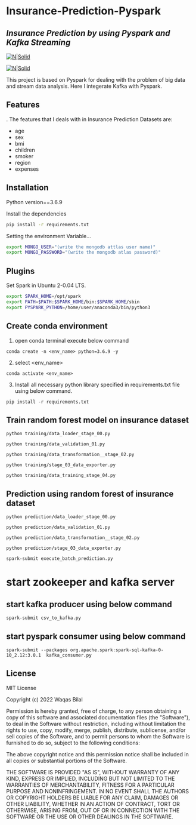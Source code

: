 # Insurance-Prediction-Pyspark
## _Insurance Prediction by using Pyspark and Kafka Streaming_

[![N|Solid](https://www.snaplogic.com/wp-content/uploads/2016/05/kafka-logo-600x390.jpg)](https://kafka.apache.org/)

[![N|Solid](https://upload.wikimedia.org/wikipedia/commons/thumb/f/f3/Apache_Spark_logo.svg/1200px-Apache_Spark_logo.svg.png)](https://spark.apache.org/)

This project is based on Pyspark for dealing with the problem of big data and stream data analysis. Here I integerate Kafka with Pyspark.


## Features

. The features that I deals with in Insurance Prediction Datasets are:

- age
- sex
- bmi
- children
- smoker
- region
- expenses



## Installation

Python version==3.6.9

Install the dependencies

```sh
pip install -r requirements.txt
```

Setting the environment Variable...

```sh
export MONGO_USER="(write the mongodb attlas user name)"
export MONGO_PASSWORD="(write the mongodb atlas password)"
```

## Plugins

Set Spark in Ubuntu 2-0.04 LTS.
```sh
export SPARK_HOME=/opt/spark
export PATH=$PATH:$SPARK_HOME/bin:$SPARK_HOME/sbin
export PYSPARK_PYTHON=/home/user/anaconda3/bin/python3
```

## Create conda environment 

1. open conda terminal execute below command

```buildoutcfg
conda create -n <env_name> python=3.6.9 -y
```

2. select <env_name>
```buildoutcfg
conda activate <env_name>
```
3. Install all necessary python library specified in requirements.txt file using below command.
```buildoutcfg
pip install -r requirements.txt
```

## Train random forest model on insurance dataset
```buildoutcfg
python training/data_loader_stage_00.py
```
```buildoutcfg
python training/data_validation_01.py
```
```buildoutcfg
python training/data_transformation__stage_02.py
```
```buildoutcfg
python training/stage_03_data_exporter.py
```
```buildoutcfg
python training/data_training_stage_04.py
```

## Prediction using random forest of insurance dataset
```buildoutcfg
python prediction/data_loader_stage_00.py
```
```buildoutcfg
python prediction/data_validation_01.py
```
```buildoutcfg
python prediction/data_transformation__stage_02.py
```
```buildoutcfg
python prediction/stage_03_data_exporter.py
```
```buildoutcfg
spark-submit execute_batch_prediction.py
```



# start zookeeper and kafka server



## start kafka producer using below command
```buildoutcfg
spark-submit csv_to_kafka.py
```

## start pyspark consumer using below command
```buildoutcfg
spark-submit --packages org.apache.spark:spark-sql-kafka-0-10_2.12:3.0.1  kafka_consumer.py
```
## License

MIT License

Copyright (c) 2022 Waqas Bilal

Permission is hereby granted, free of charge, to any person obtaining a copy
of this software and associated documentation files (the "Software"), to deal
in the Software without restriction, including without limitation the rights
to use, copy, modify, merge, publish, distribute, sublicense, and/or sell
copies of the Software, and to permit persons to whom the Software is
furnished to do so, subject to the following conditions:

The above copyright notice and this permission notice shall be included in all
copies or substantial portions of the Software.

THE SOFTWARE IS PROVIDED "AS IS", WITHOUT WARRANTY OF ANY KIND, EXPRESS OR
IMPLIED, INCLUDING BUT NOT LIMITED TO THE WARRANTIES OF MERCHANTABILITY,
FITNESS FOR A PARTICULAR PURPOSE AND NONINFRINGEMENT. IN NO EVENT SHALL THE
AUTHORS OR COPYRIGHT HOLDERS BE LIABLE FOR ANY CLAIM, DAMAGES OR OTHER
LIABILITY, WHETHER IN AN ACTION OF CONTRACT, TORT OR OTHERWISE, ARISING FROM,
OUT OF OR IN CONNECTION WITH THE SOFTWARE OR THE USE OR OTHER DEALINGS IN THE
SOFTWARE.


[//]: # (These are reference links used in the body of this note and get stripped out when the markdown processor does its job. There is no need to format nicely because it shouldn't be seen. Thanks SO - http://stackoverflow.com/questions/4823468/store-comments-in-markdown-syntax)

   [dill]: <https://github.com/joemccann/dillinger>
   [git-repo-url]: <https://github.com/joemccann/dillinger.git>
   [john gruber]: <http://daringfireball.net>
   [df1]: <http://daringfireball.net/projects/markdown/>
   [markdown-it]: <https://github.com/markdown-it/markdown-it>
   [Ace Editor]: <http://ace.ajax.org>
   [node.js]: <http://nodejs.org>
   [Twitter Bootstrap]: <http://twitter.github.com/bootstrap/>
   [jQuery]: <http://jquery.com>
   [@tjholowaychuk]: <http://twitter.com/tjholowaychuk>
   [express]: <http://expressjs.com>
   [AngularJS]: <http://angularjs.org>
   [Gulp]: <http://gulpjs.com>

   [PlDb]: <https://github.com/joemccann/dillinger/tree/master/plugins/dropbox/README.md>
   [PlGh]: <https://github.com/joemccann/dillinger/tree/master/plugins/github/README.md>
   [PlGd]: <https://github.com/joemccann/dillinger/tree/master/plugins/googledrive/README.md>
   [PlOd]: <https://github.com/joemccann/dillinger/tree/master/plugins/onedrive/README.md>
   [PlMe]: <https://github.com/joemccann/dillinger/tree/master/plugins/medium/README.md>
   [PlGa]: <https://github.com/RahulHP/dillinger/blob/master/plugins/googleanalytics/README.md>
